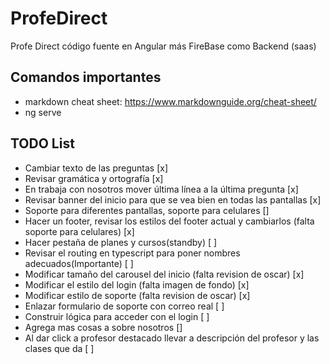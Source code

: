 # ProfeDirect
 Profe Direct código fuente en Angular más FireBase como Backend (saas)

## Comandos importantes
- markdown cheat sheet: https://www.markdownguide.org/cheat-sheet/
- ng serve

## TODO List
- Cambiar texto de las preguntas [x]
- Revisar gramática y ortografía [x]
- En trabaja con nosotros mover última línea a la última pregunta [x]
- Revisar banner del inicio para que se vea bien en todas las pantallas [x]
- Soporte para diferentes pantallas, soporte para celulares []
- Hacer un footer, revisar los estilos del footer actual y cambiarlos (falta soporte para celulares) [x] 
- Hacer pestaña de planes y cursos(standby) [ ]
- Revisar el routing en typescript para poner nombres adecuados(Importante) [ ]
- Modificar tamaño del carousel del inicio (falta revision de oscar) [x]
- Modificar el estilo del login (falta imagen de fondo) [x]
- Modificar estilo de soporte (falta revision de oscar) [x]
- Enlazar formulario de soporte con correo real [ ]
- Construir lógica para acceder con el login [ ]
- Agrega mas cosas a sobre nosotros []
- Al dar click a profesor destacado llevar a descripción del profesor y las clases que da [ ]
